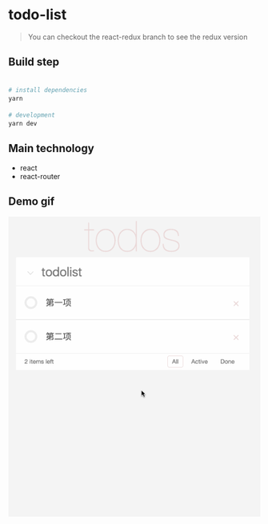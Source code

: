 # todo-list

> You can checkout the react-redux branch to see the redux version

## Build step
``` bash

# install dependencies
yarn

# development
yarn dev

```

## Main technology

- react
- react-router

## Demo gif

![demo](./todolist.gif "demo")